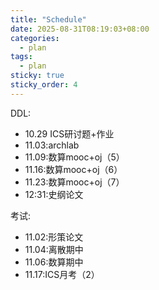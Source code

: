 ```yaml
---
title: "Schedule"
date: 2025-08-31T08:19:03+08:00
categories:
  - plan
tags:
  - plan
sticky: true
sticky_order: 4
---
```


DDL:

+ 10.29 ICS研讨题+作业
+ 11.03:archlab
+ 11.09:数算mooc+oj（5）
+ 11.16:数算mooc+oj（6）
+ 11.23:数算mooc+oj（7）
+ 12:31:史纲论文


考试:

+ 11.02:形策论文
+ 11.04:离散期中
+ 11.06:数算期中
+ 11.17:ICS月考（2）

